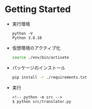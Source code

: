 # Getting Started

- 実行環境

  ```
  python -V
  Python 3.8.18
  ```

- 仮想環境のアクティブ化

  ```bash
  source ./env/bin/activate
  ```

- パッケージのインストール

  ```bash
  pip install -r ./requirements.txt
  ```

- 実行

  ```
  <!-- python -m src -->
  $ python src/translator.py
  ```
